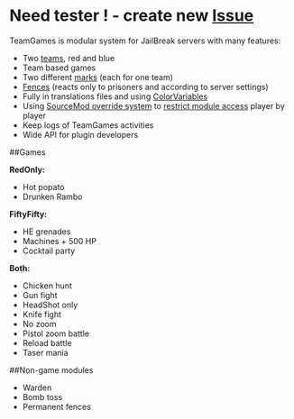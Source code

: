 Need tester ! - create new [Issue](https://github.com/KissLick/TeamGames/issues/new?title=I%20wanna%20help%20testing%20TG)
==============

TeamGames is modular system for JailBreak servers with many features:
- Two [teams](https://raw.githubusercontent.com/KissLick/TeamGames/master/extras/screenshots/teams.jpg), red and blue
- Team based games
- Two different [marks](https://github.com/KissLick/TeamGames/wiki/Marks) (each for one team)
- [Fences](https://github.com/KissLick/TeamGames/wiki/Fences) (reacts only to prisoners and according to server settings)
- Fully in translations files and using [ColorVariables](https://github.com/KissLick/ColorVariables)
- Using [SourceMod override system](https://wiki.alliedmods.net/Overriding_Command_Access_%28SourceMod%29) to [restrict module access](https://github.com/KissLick/TeamGames/wiki/Module-config#overriding-menu-items-access) player by player
- Keep logs of TeamGames activities
- Wide API for plugin developers

##Games

**RedOnly:**
- Hot popato
- Drunken Rambo

**FiftyFifty:**
- HE grenades
- Machines + 500 HP
- Cocktail party

**Both:**
- Chicken hunt
- Gun fight
- HeadShot only
- Knife fight
- No zoom
- Pistol zoom battle
- Reload battle
- Taser mania

##Non-game modules
- Warden
- Bomb toss
- Permanent fences
